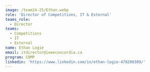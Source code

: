 ```yaml
---
image: /team24-25/Ethan.webp
role: 'Director of Competitions, IT & External'
teams_role:
  - Director
teams:
  - Competitions
  - IT
  - External
name: Ethan Logie
email: itdirector@ieeeconcordia.ca
program: COMP
linkedin: 'https://www.linkedin.com/in/ethan-logie-478200309/'
---
```


